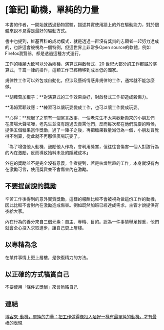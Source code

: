 # [筆記] 動機，單純的力量


本書的作者，一開始就透過動物實驗，描述其實使用牆上的外在驅動能力，對於個體來說不見得是最好的驅動方式。
<!--more-->

書中也提到，維基百科的成功模式，就是透過一群沒有獎賞的志願者一起努力達成的，也許這會被視為一個特例，但這世界上非常多Open source的軟體，例如Firefox瀏覽器，都是透過這種方式運行。

工作的種類大致可以分為兩種，演算式與啟發式，20 世紀大部分的工作都屬於演算式，千篇一律的操作，這類工作已經轉移到成本低的國家。

規律性工作可以外包或自動化，但涉及藝術情感非規律的工作，通常就不能怎麼做。

**胡蘿蔔加棍子：**對演算式的工作效果良好，對啟發式工作卻造成殺傷力。

**湯姆索耶效應：**練習可以讓玩耍變成工作，也可以讓工作變成玩耍。

**心得：**想起了之前有一個寓言故事，一個老先生不太喜歡新搬來的小朋友們在廣場大聲喧嘩，老先生並沒有跑過去責罵他們，反而每次都在他們玩耍的時候，提供五個糖果當作獎勵，過了一陣子之後，再把糖果數量減低為一個，小朋友買覺得不划算，從此就不再那個廣場玩耍了。

「為了增強他人動機、鼓勵他人作為，會利用獎賞，但往往會傷害一個人對該行為的內在激勵，反而導致始料未及的隱藏成本」

外在的獎勵並不是完全沒有意義，作者提到，若是枯燥無趣的工作，本身就沒有內在激勵可言，使用獎賞並不會傷害內在激勵。

## 不要提前說的獎勵
辛苦工作後得到的意外實質獎勵，這樣的報酬比較不會被視為做這份工作的動機，因此比較不會對內在激勵造成傷害。例如既然加班已經達成需求，主管才說提供宵夜給大家。

內在行為的養分來自三個元素：自主、專精、目的。認為一件事情舉足輕重，他們就會全心投入求取進步，讓自己更上層樓。

## 以專精為念
在某件事情上更上層樓，是恢復精力的方法。

## 以正確的方式犒賞自己
不要使用「條件式獎酬」來會賄賂自己

## 連結
[博客來-動機，單純的力量：把工作做得像投入嗜好一樣有最單純的動機，才有最棒的表現](https://www.books.com.tw/products/0010476180)
